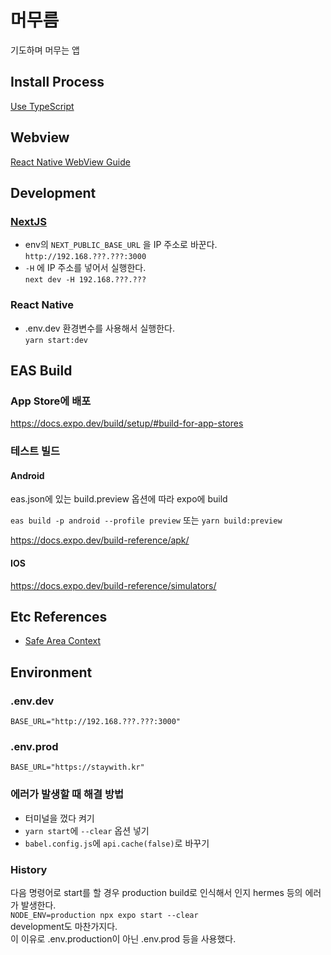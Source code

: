 # 머무름

기도하며 머무는 앱

## Install Process

[Use TypeScript](https://docs.expo.dev/guides/typescript/)

## Webview

[React Native WebView Guide](https://github.com/react-native-webview/react-native-webview/blob/master/docs/Guide.md#react-native-webview-guide)

## Development

### [NextJS](https://github.com/socratone/stay-with)

- env의 `NEXT_PUBLIC_BASE_URL` 을 IP 주소로 바꾼다.\
  `http://192.168.???.???:3000`
- `-H` 에 IP 주소를 넣어서 실행한다.\
  `next dev -H 192.168.???.???`

### React Native

- .env.dev 환경변수를 사용해서 실행한다.\
  `yarn start:dev`

## EAS Build

### App Store에 배포

https://docs.expo.dev/build/setup/#build-for-app-stores

### 테스트 빌드

#### Android

eas.json에 있는 build.preview 옵션에 따라 expo에 build

`eas build -p android --profile preview` 또는 `yarn build:preview`

https://docs.expo.dev/build-reference/apk/

#### IOS

https://docs.expo.dev/build-reference/simulators/

## Etc References

- [Safe Area Context](https://docs.expo.dev/versions/latest/sdk/safe-area-context/)

## Environment

### .env.dev

```
BASE_URL="http://192.168.???.???:3000"
```

### .env.prod

```
BASE_URL="https://staywith.kr"
```

### 에러가 발생할 때 해결 방법

- 터미널을 껐다 켜기
- `yarn start`에 `--clear` 옵션 넣기
- `babel.config.js`에 `api.cache(false)`로 바꾸기

### History

다음 명령어로 start를 할 경우 production build로 인식해서 인지 hermes 등의 에러가 발생한다.\
 `NODE_ENV=production npx expo start --clear`\
 development도 마찬가지다.\
 이 이유로 .env.production이 아닌 .env.prod 등을 사용했다.
